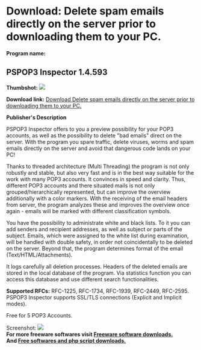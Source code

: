 # Download: Delete spam emails directly on the server prior to downloading them to your PC.

**Program name:**

## PSPOP3 Inspector 1.4.593

  
**Thumbshot:** ![](http://www.freewarefiles.com/screenshot/pspop3insp_md.jpg)   
  
**Download link:** [Download Delete spam emails directly on the server prior to downloading them to your PC.](http://freesoftwares.boysofts.com/PSPOP3-Inspector_program_37732.html)  
  


**Publisher's Description**  
  


PSPOP3 Inspector offers to you a preview possibility for your POP3 accounts, as well as the possibility to delete "bad emails" direct on the server. With the program you spare traffic, delete viruses, worms and spam emails directly on the server and avoid that dangerous code lands on your PC! 

Thanks to threaded architecture (Multi Threading) the program is not only robustly and stable, but also very fast and is in the best way suitable for the work with many POP3 accounts. It convinces in speed and clarity. Thus, different POP3 accounts and there situated mails is not only grouped/hierarchically represented, but can improve the overview additionally with a color markers. With the receiving of the email headers from server, the program analyzes these and improves the overview once again - emails will be marked with different classification symbols.

You have the possibility to administrate white and black lists. To it you can add senders and recipient addresses, as well as subject or parts of the subject. Emails, which were assigned to the white list during examination, will be handled with double safety, in order not coincidentally to be deleted on the server. Beyond that, the program determines format of the email (Text/HTML/Attachments).

It logs carefully all deletion processes. Headers of the deleted emails are stored in the local database of the program. Via statistics function you can access this database and use different search functionalities.

**Supported RFCs:** RFC-1225, RFC-1734, RFC-1939, RFC-2449, RFC-2595. PSPOP3 Inspector supports SSL/TLS connections (Explicit and Implicit modes). 

Free for 5 POP3 Accounts.

  
  
Screenshot: ![](http://www.freewarefiles.com/screenshot/pspop3insp.jpg)   
**For more freeware softwares visit [Freeware software downloads.](http://freesoftwares.boysofts.com/)**   
**And [Free softwares and php script downloads.](http://www.boysofts.com/)**
